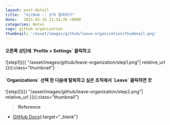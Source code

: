 ```yaml
---
layout: post-detail
title:  "GitHub :: 조직 탈퇴하기"
date:   2021-02-16 21:34:39 +0900
categories: Notes
tags: github organization
thumbnail: '/asset/images/github/leave-organization/thumbnail.png'
---
```


<div markdown="1" class="stepper text">
<h4 markdown="1" data-step="1" class="title">
    오른쪽 상단에 `Profile > Settings` 클릭하고
</h4>
![step1]({{ "/asset/images/github/leave-organization/step1.png"| relative_url }}){:class="thumbnail"}
</div>

<div markdown="1" class="stepper text mt-3 mb-4">
<h4 markdown="1" data-step="2" class="title">
    `Organizations` 선택 한 다음에 탈퇴하고 싶은 조직에서 `Leave` 클릭하면 끗
</h4>
![step2]({{ "/asset/images/github/leave-organization/step2.png"| relative_url }}){:class="thumbnail"}
</div>



> **Reference**  
* [GitHub Docs](https://docs.github.com/en/github/setting-up-and-managing-your-github-user-account/removing-yourself-from-an-organization){:target="_blank"}
